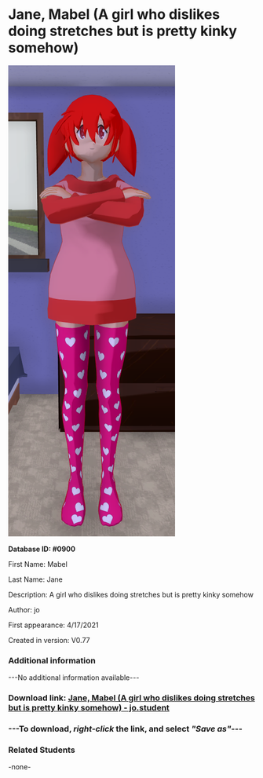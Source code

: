 # Jane, Mabel (A girl who dislikes doing stretches but is pretty kinky somehow)

<img src="../../Files/Images/Jane, Mabel (A girl who dislikes doing stretches but is pretty kinky somehow).png" title="Jane, Mabel (A girl who dislikes doing stretches but is pretty kinky somehow) - jo">

**Database ID: #0900**

First Name: Mabel

Last Name: Jane

Description: A girl who dislikes doing stretches but is pretty kinky somehow

Author: jo

First appearance: 4/17/2021

Created in version: V0.77

### Additional information

---No additional information available---

### Download link: <a href="https://raw.githubusercontent.com/Arbiter1223/Daigaku-Gurashi-Custom-Students/master/Files/Student%20Files/Jane%2C%20Mabel%20(A%20girl%20who%20dislikes%20doing%20stretches%20but%20is%20pretty%20kinky%20somehow)%20-%20jo.student">Jane, Mabel (A girl who dislikes doing stretches but is pretty kinky somehow) - jo.student</a>

### ---**To download, _right-click_ the link, and select _"Save as"_**---

### Related Students

-none-
